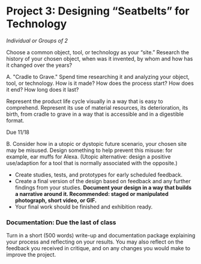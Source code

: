 # Project 3: Designing “Seatbelts” for Technology 

_Individual or Groups of 2_

Choose a common object, tool, or technology as your “site.” Research the history of your chosen object, when was it invented, by whom and how has it changed over the years? 

A. "Cradle to Grave." Spend time researching it and analyzing your object, tool, or technology. How is it made? How does the process start? How does it end? How long does it last? 

Represent the product life cycle visually in a way that is easy to comprehend. Represent its use of material resources, its deterioration, its birth, from cradle to grave in a way that is accessible and in a digestible format. 

Due 11/18

B. Consider how in a utopic or dystopic future scenario, your chosen site may be misused. Design something to help prevent this misuse: for example, ear muffs for Alexa. (Utopic alternative: design a positive use/adaption for a tool that is normally associated with the opposite.) 
* Create studies, tests, and prototypes for early scheduled feedback. 
* Create a final version of the design based on feedback and any further findings from your studies. **Document your design in a way that builds a narrative around it. Recommended: staged or manipulated photograph, short video, or GIF.**
* Your final work should be finished and exhibition ready.

### Documentation: Due the last of class 

Turn in a short (500 words) write-up and documentation package explaining your process and reflecting on your results. You may also reflect on the feedback you received in critique, and on any changes you would make to improve the project. 
